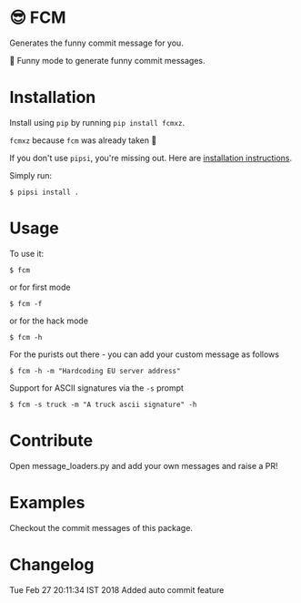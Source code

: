 # :sunglasses: FCM

Generates the funny commit message for you.

:ghost: Funny mode to generate funny commit messages.

# Installation

Install using `pip` by running `pip install fcmxz`.

`fcmxz` because `fcm` was already taken :ghost:

If you don't use `pipsi`, you're missing out.
Here are [installation instructions](https://github.com/mitsuhiko/pipsi#readme).

Simply run:

    $ pipsi install .


# Usage

To use it:

    $ fcm

or for first mode

    $ fcm -f

or for the hack mode

    $ fcm -h

For the purists out there - you can add your custom message as follows

    $ fcm -h -m "Hardcoding EU server address"

Support for ASCII signatures via the `-s` prompt

    $ fcm -s truck -m "A truck ascii signature" -h

# Contribute

Open message_loaders.py and add your own messages and raise a PR!

# Examples

Checkout the commit messages of this package.

# Changelog

Tue Feb 27 20:11:34 IST 2018 Added auto commit feature
